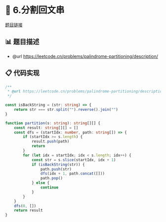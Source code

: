 # 🎯 6.分割回文串

[题目链接](https://leetcode.cn/problems/palindrome-partitioning/description/)

## 📊 题目描述
* @url https://leetcode.cn/problems/palindrome-partitioning/description/

## 📋 代码实现
```typescript
/**
 * @url https://leetcode.cn/problems/palindrome-partitioning/description/
 */

const isBackString = (str: string) => {
    return str === str.split("").reverse().join("")
}

function partition(s: string): string[][] {
    const result: string[][] = []
    const dfs = (startIdx: number, path: string[]) => {
        if (startIdx >= s.length) {
            result.push(path)
            return
        }
        for (let idx = startIdx; idx < s.length; idx++) {
            const str = s.slice(startIdx, idx + 1)
            if (isBackString(str)) {
                path.push(str)
                dfs(idx + 1, path.concat([]))
                path.pop()
            } else {
                continue
            }
        }
    }
    dfs(0, [])
    return result
}

```
